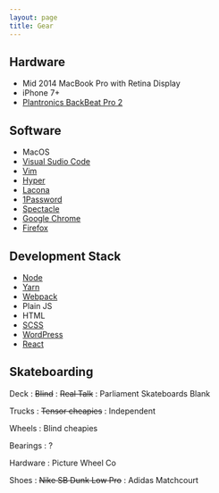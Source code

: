 ```yaml
---
layout: page
title: Gear
---
```


## Hardware

* Mid 2014 MacBook Pro with Retina Display
* iPhone 7+
* [Plantronics BackBeat Pro 2][bb2]

## Software

* MacOS
* [Visual Sudio Code][code]
* [Vim][vim]
* [Hyper][hyper]
* [Lacona][lacona]
* [1Password][1password]
* [Spectacle][spectacle]
* [Google Chrome][chrome]
* [Firefox][firefox]

## Development Stack

* [Node][node]
* [Yarn][yarn]
* [Webpack][webpack]
* Plain JS
* HTML
* [SCSS][scss]
* [WordPress][wp]
* [React][react]

## Skateboarding

Deck
: <del>Blind</del>
: <del>Real Talk</del>
: Parliament Skateboards Blank

Trucks
: <del>Tensor cheapies</del>
: Independent

Wheels
: Blind cheapies

Bearings
: ?

Hardware
: Picture Wheel Co

Shoes
: <del>Nike SB Dunk Low Pro</del>
: Adidas Matchcourt


[code]: https://code.visualstudio.com/
[vim]: https://www.vim.org/
[hyper]: https://hyper.is/
[lacona]: https://www.lacona.io/
[1password]: https://1password.com/
[spectacle]: https://www.spectacleapp.com/
[chrome]: https://www.google.com/chrome/
[firefox]: https://www.mozilla.org/en-GB/firefox/new/
[node]: https://nodejs.org/
[yarn]: https://yarnpkg.com
[webpack]:https://webpack.js.org/
[scss]: https://sass-lang.com/
[wp]: https://wordpress.org/
[react]: https://reactjs.org/
[bb2]: https://www.plantronics.com/au/en/product/backbeat-pro-2
